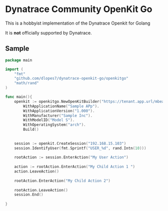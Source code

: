 # Dynatrace Community OpenKit Go

This is a hobbyist implementation of the Dynatrace Openkit for Golang  

It is **not** officially supported by Dynatrace.

## Sample

```go
package main

import (
	"fmt"
	"github.com/dlopes7/dynatrace-openkit-go/openkitgo"
	"math/rand"
)

func main(){
    openkit := openkitgo.NewOpenKitBuilder("https://tenant.app.url/mbeacon", "my-app-id", 19).
        WithApplicationName("Sample APp").
        WithApplicationVersion("1.000").
        WithManufacturer("Sample Inc").
        WithModelID("Model S").
        WithOperatingSystem("arch").
        Build()
    
    
    session := openkit.CreateSession("192.168.15.103")
    session.IdentifyUser(fmt.Sprintf("USER_%d", rand.Intn(10)))
    
    rootAction := session.EnterAction("My User Action")
    
    action := rootAction.EnterAction("My Child Action 1 ")
    action.LeaveAction()
    
    rootAction.EnterAction("My Child Action 2")
    
    rootAction.LeaveAction()
    session.End()
    
}

```

